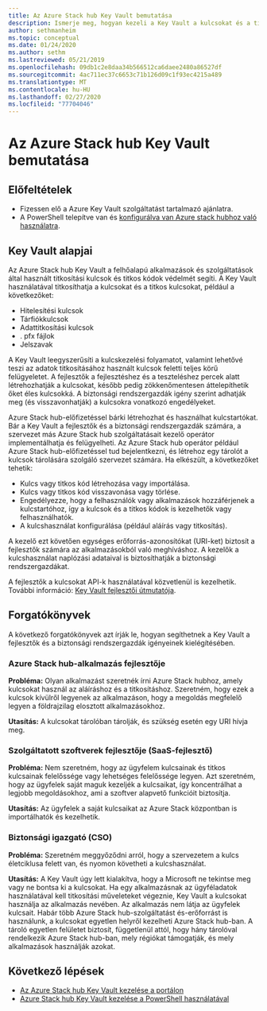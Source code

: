 ```yaml
---
title: Az Azure Stack hub Key Vault bemutatása
description: Ismerje meg, hogyan kezeli a Key Vault a kulcsokat és a titkokat Azure Stack hub-ban.
author: sethmanheim
ms.topic: conceptual
ms.date: 01/24/2020
ms.author: sethm
ms.lastreviewed: 05/21/2019
ms.openlocfilehash: 09db1c2e8daa34b566512ca6daee2480a86527df
ms.sourcegitcommit: 4ac711ec37c6653c71b126d09c1f93ec4215a489
ms.translationtype: MT
ms.contentlocale: hu-HU
ms.lasthandoff: 02/27/2020
ms.locfileid: "77704046"
---
```

# <a name="introduction-to-key-vault-in-azure-stack-hub"></a>Az Azure Stack hub Key Vault bemutatása

## <a name="prerequisites"></a>Előfeltételek

* Fizessen elő a Azure Key Vault szolgáltatást tartalmazó ajánlatra.  
* A PowerShell telepítve van és [konfigurálva van Azure stack hubhoz való használatra](azure-stack-powershell-configure-user.md).

## <a name="key-vault-basics"></a>Key Vault alapjai

Az Azure Stack hub Key Vault a felhőalapú alkalmazások és szolgáltatások által használt titkosítási kulcsok és titkos kódok védelmét segíti. A Key Vault használatával titkosíthatja a kulcsokat és a titkos kulcsokat, például a következőket:

* Hitelesítési kulcsok
* Tárfiókkulcsok
* Adattitkosítási kulcsok
* . pfx fájlok
* Jelszavak

A Key Vault leegyszerűsíti a kulcskezelési folyamatot, valamint lehetővé teszi az adatok titkosításához használt kulcsok feletti teljes körű felügyeletet. A fejlesztők a fejlesztéshez és a teszteléshez percek alatt létrehozhatják a kulcsokat, később pedig zökkenőmentesen áttelepíthetik őket éles kulcsokká. A biztonsági rendszergazdák igény szerint adhatják meg (és visszavonhatják) a kulcsokra vonatkozó engedélyeket.

Azure Stack hub-előfizetéssel bárki létrehozhat és használhat kulcstartókat. Bár a Key Vault a fejlesztők és a biztonsági rendszergazdák számára, a szervezet más Azure Stack hub szolgáltatásait kezelő operátor implementálhatja és felügyelheti. Az Azure Stack hub operátor például Azure Stack hub-előfizetéssel tud bejelentkezni, és létrehoz egy tárolót a kulcsok tárolására szolgáló szervezet számára. Ha elkészült, a következőket tehetik:

* Kulcs vagy titkos kód létrehozása vagy importálása.
* Kulcs vagy titkos kód visszavonása vagy törlése.
* Engedélyezze, hogy a felhasználók vagy alkalmazások hozzáférjenek a kulcstartóhoz, így a kulcsok és a titkos kódok is kezelhetők vagy felhasználhatók.
* A kulcshasználat konfigurálása (például aláírás vagy titkosítás).

A kezelő ezt követően egységes erőforrás-azonosítókat (URI-ket) biztosít a fejlesztők számára az alkalmazásokból való meghíváshoz. A kezelők a kulcshasználat naplózási adataival is biztosíthatják a biztonsági rendszergazdákat.

A fejlesztők a kulcsokat API-k használatával közvetlenül is kezelhetik. További információ: [Key Vault fejlesztői útmutatója](/azure/key-vault/key-vault-developers-guide).

## <a name="scenarios"></a>Forgatókönyvek

A következő forgatókönyvek azt írják le, hogyan segíthetnek a Key Vault a fejlesztők és a biztonsági rendszergazdák igényeinek kielégítésében.

### <a name="developer-for-an-azure-stack-hub-app"></a>Azure Stack hub-alkalmazás fejlesztője

**Probléma:** Olyan alkalmazást szeretnék írni Azure Stack hubhoz, amely kulcsokat használ az aláíráshoz és a titkosításhoz. Szeretném, hogy ezek a kulcsok kívülről legyenek az alkalmazáson, hogy a megoldás megfelelő legyen a földrajzilag elosztott alkalmazásokhoz.

**Utasítás:** A kulcsokat tárolóban tárolják, és szükség esetén egy URI hívja meg.

### <a name="developer-for-software-as-a-service-saas"></a>Szolgáltatott szoftverek fejlesztője (SaaS-fejlesztő)

**Probléma:** Nem szeretném, hogy az ügyfelem kulcsainak és titkos kulcsainak felelőssége vagy lehetséges felelőssége legyen. Azt szeretném, hogy az ügyfelek saját maguk kezeljék a kulcsaikat, így koncentrálhat a legjobb megoldásokhoz, ami a szoftver alapvető funkcióit biztosítja.

**Utasítás:** Az ügyfelek a saját kulcsaikat az Azure Stack központban is importálhatók és kezelhetik.

### <a name="chief-security-officer-cso"></a>Biztonsági igazgató (CSO)

**Probléma:** Szeretném meggyőződni arról, hogy a szervezetem a kulcs életciklusa felett van, és nyomon követheti a kulcshasználat.

**Utasítás:** A Key Vault úgy lett kialakítva, hogy a Microsoft ne tekintse meg vagy ne bontsa ki a kulcsokat. Ha egy alkalmazásnak az ügyféladatok használatával kell titkosítási műveleteket végeznie, Key Vault a kulcsokat használja az alkalmazás nevében. Az alkalmazás nem látja az ügyfelek kulcsait. Habár több Azure Stack hub-szolgáltatást és-erőforrást is használunk, a kulcsokat egyetlen helyről kezelheti Azure Stack hub-ban. A tároló egyetlen felületet biztosít, függetlenül attól, hogy hány tárolóval rendelkezik Azure Stack hub-ban, mely régiókat támogatják, és mely alkalmazások használják azokat.

## <a name="next-steps"></a>Következő lépések

* [Az Azure Stack hub Key Vault kezelése a portálon](azure-stack-key-vault-manage-portal.md)  
* [Azure Stack hub Key Vault kezelése a PowerShell használatával](azure-stack-key-vault-manage-powershell.md)
